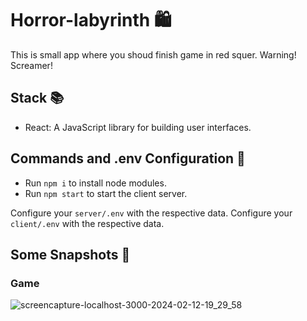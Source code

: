 # Horror-labyrinth 🛍️

This is small app where you shoud finish game in red squer. Warning! Screamer!

## Stack 📚

- React: A JavaScript library for building user interfaces.

## Commands and .env Configuration 🔧

- Run `npm i` to install node modules.
- Run `npm start` to start the client server.

Configure your `server/.env` with the respective data.
Configure your `client/.env` with the respective data.

## Some Snapshots 📸

### Game
![screencapture-localhost-3000-2024-02-12-19_29_58](https://github.com/JusthackOne/Horror-labyrinth/assets/65730026/faf329df-d963-4b99-af4f-00e0195e4081)

